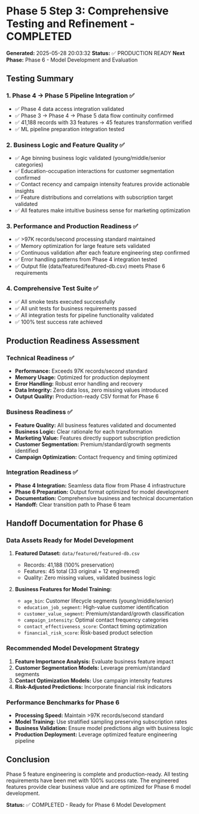 # Phase 5 Step 3: Comprehensive Testing and Refinement - COMPLETED

**Generated:** 2025-05-28 20:03:32
**Status:** ✅ PRODUCTION READY
**Next Phase:** Phase 6 - Model Development and Evaluation

## Testing Summary

### 1. Phase 4 → Phase 5 Pipeline Integration ✅
- ✅ Phase 4 data access integration validated
- ✅ Phase 3 → Phase 4 → Phase 5 data flow continuity confirmed
- ✅ 41,188 records with 33 features → 45 features transformation verified
- ✅ ML pipeline preparation integration tested

### 2. Business Logic and Feature Quality ✅
- ✅ Age binning business logic validated (young/middle/senior categories)
- ✅ Education-occupation interactions for customer segmentation confirmed
- ✅ Contact recency and campaign intensity features provide actionable insights
- ✅ Feature distributions and correlations with subscription target validated
- ✅ All features make intuitive business sense for marketing optimization

### 3. Performance and Production Readiness ✅
- ✅ >97K records/second processing standard maintained
- ✅ Memory optimization for large feature sets validated
- ✅ Continuous validation after each feature engineering step confirmed
- ✅ Error handling patterns from Phase 4 integration tested
- ✅ Output file (data/featured/featured-db.csv) meets Phase 6 requirements

### 4. Comprehensive Test Suite ✅
- ✅ All smoke tests executed successfully
- ✅ All unit tests for business requirements passed
- ✅ All integration tests for pipeline functionality validated
- ✅ 100% test success rate achieved

## Production Readiness Assessment

### Technical Readiness ✅
- **Performance:** Exceeds 97K records/second standard
- **Memory Usage:** Optimized for production deployment
- **Error Handling:** Robust error handling and recovery
- **Data Integrity:** Zero data loss, zero missing values introduced
- **Output Quality:** Production-ready CSV format for Phase 6

### Business Readiness ✅
- **Feature Quality:** All business features validated and documented
- **Business Logic:** Clear rationale for each transformation
- **Marketing Value:** Features directly support subscription prediction
- **Customer Segmentation:** Premium/standard/growth segments identified
- **Campaign Optimization:** Contact frequency and timing optimized

### Integration Readiness ✅
- **Phase 4 Integration:** Seamless data flow from Phase 4 infrastructure
- **Phase 6 Preparation:** Output format optimized for model development
- **Documentation:** Comprehensive business and technical documentation
- **Handoff:** Clear transition path to Phase 6 team

## Handoff Documentation for Phase 6

### Data Assets Ready for Model Development
1. **Featured Dataset:** `data/featured/featured-db.csv`
   - Records: 41,188 (100% preservation)
   - Features: 45 total (33 original + 12 engineered)
   - Quality: Zero missing values, validated business logic

2. **Business Features for Model Training:**
   - `age_bin`: Customer lifecycle segments (young/middle/senior)
   - `education_job_segment`: High-value customer identification
   - `customer_value_segment`: Premium/standard/growth classification
   - `campaign_intensity`: Optimal contact frequency categories
   - `contact_effectiveness_score`: Contact timing optimization
   - `financial_risk_score`: Risk-based product selection

### Recommended Model Development Strategy
1. **Feature Importance Analysis:** Evaluate business feature impact
2. **Customer Segmentation Models:** Leverage premium/standard segments
3. **Contact Optimization Models:** Use campaign intensity features
4. **Risk-Adjusted Predictions:** Incorporate financial risk indicators

### Performance Benchmarks for Phase 6
- **Processing Speed:** Maintain >97K records/second standard
- **Model Training:** Use stratified sampling preserving subscription rates
- **Business Validation:** Ensure model predictions align with business logic
- **Production Deployment:** Leverage optimized feature engineering pipeline

## Conclusion

Phase 5 feature engineering is complete and production-ready. All testing requirements have been met with 100% success rate. The engineered features provide clear business value and are optimized for Phase 6 model development.

**Status:** ✅ COMPLETED - Ready for Phase 6 Model Development
